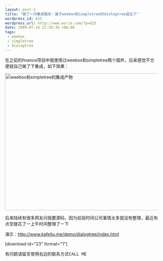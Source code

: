 ```yaml
--- 
layout: post-1
title: "做了一次集成服务：基于weebox和simpletree的dialogtree诞生了"
wordpress_id: 625
wordpress_url: http://www.wsria.com/?p=625
date: 2009-07-16 12:59:39 +08:00
tags: 
 - weebox
 - simpletree
 - dialogtree
---
```

在之前的finance项目中我使用过weebox和simpletree两个插件，后来感觉不方便就自己做了下集成，如下效果：

<a href="http://www.kafeitu.me/files/2009/07/dialogtree-demo.png"><img class="size-full wp-image-626" title="dialogtree-demo" src="http://www.kafeitu.me/files/2009/07/dialogtree-demo.png" alt="weebox和simpletree的集成产物" width="572" height="452" /></a>

后来陆续有很多网友问我要源码，因为前段时间公司事情太多就没有整理，最近有点空就花了一上午时间整理了一下

演示：<a href="http://www.kafeitu.me/demo/dialogtree/index.html" target="_blank">http://www.kafeitu.me/demo/dialogtree/index.html</a>

[download id="23" format="1"]



<pre>有问题请留言使用右边的联系方式CALL ME</pre>

